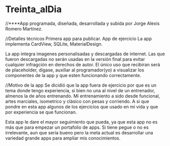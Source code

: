 # Treinta_alDia
//****App programada, diseñada, desarrollada y subida por Jorge Alexis Romero Martínez.

//Detalles técnicos Primera app para publicar. App de ejercicio La app implementa CardView, SQLite, MaterialDesign.

La app integra imagenes personalisadas y descargadas de internet. Las que fueron descargadas no serán usadas en la versión final para evitar cualquier infragción en derechos de autor. El único uso que recibiran será de placeholder, digase, auxiliar al programador(yo) a visualizar los componentes de la app y que esten funcionando correctamente.

//Motivo de la app Se dicidió que la app fuera de ejercicio por que es un tema donde tengo experiencia, si bien no una al nivel de un entrenador, almenos la de años entrenando. Mí entrenamiento a sido desde funcional, artes marciales, isometrico y clásico con pesas y corriendo. A si que pondre en esta app algunos de los ejercicios que usado en mi vida y que por experiencia se que funcionan.

Esta app le dare el mayor seguimiento que pueda, ya que esta app no es más que para empezar un portafolio de apps. Si tiene pegue o no es irrelevante, aun que sería bueno pero la meta actual es desarrollar una variedad grande apps para ampliar mis conocimientos.
